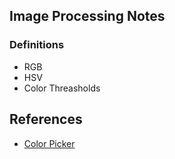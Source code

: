 ## Image Processing Notes

### Definitions
- RGB
- HSV
- Color Threasholds


## References
- [Color Picker](https://www.w3schools.com/colors/colors_picker.asp)
